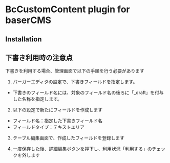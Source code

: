 # BcCustomContent plugin for baserCMS

## Installation

## 下書き利用時の注意点
下書きを利用する場合、管理画面で以下の手順を行う必要があります

1. バーガーエディタの設定で、下書きフィールドを指定します。
- 下書きのフィールド名には、対象のフィールド名の後ろに「_draft」を付与した名称を指定します。

2. 以下の設定で新たにフィールドを作成します
- フィールド名：指定した下書きフィールド名
- フィールドタイプ：テキストエリア

3. テーブル編集画面で、作成したフィールドを登録します

4. 一度保存した後、詳細編集ボタンを押下し、利用状況「利用する」のチェックを外します
